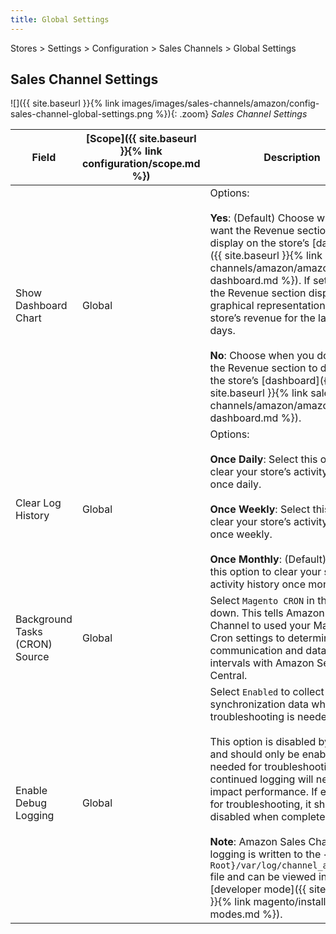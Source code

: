 ```yaml
---
title: Global Settings
---
```


Stores > Settings > Configuration > Sales Channels > Global Settings

## Sales Channel Settings

![]({{ site.baseurl }}{% link images/images/sales-channels/amazon/config-sales-channel-global-settings.png %}){: .zoom}
_Sales Channel Settings_

|Field|[Scope]({{ site.baseurl }}{% link configuration/scope.md %})|Description|
|--- |--- |--- |
|Show Dashboard Chart|Global|Options:<br/><br/>**Yes**: (Default) Choose when you want the Revenue section to display on the store’s [dashboard]({{ site.baseurl }}{% link sales-channels/amazon/amazon-store-dashboard.md %}). If set to `Yes`, the Revenue section displays a graphical representation for the store’s revenue for the last 7 or 30 days.<br/><br/>**No**: Choose when you do not want the Revenue section to display on the store’s [dashboard]({{ site.baseurl }}{% link sales-channels/amazon/amazon-store-dashboard.md %}).|
|Clear Log History|Global|Options:<br/><br/>**Once Daily**: Select this option to clear your store’s activity history once daily.<br/><br/>**Once Weekly**: Select this option to clear your store’s activity history once weekly.<br/><br/>**Once Monthly**: (Default) Select this option to clear your store’s activity history once monthly.|
|Background Tasks (CRON) Source|Global|Select `Magento CRON` in the drop-down. This tells Amazon Sales Channel to used your Magento Cron settings to determine communication and data sync intervals with Amazon Seller Central.|
|Enable Debug Logging|Global|Select `Enabled` to collect additional synchronization data when troubleshooting is needed.<br/><br/>This option is disabled by default and should only be enabled when needed for troubleshooting, as continued logging will negatively impact performance. If enabled for troubleshooting, it should be disabled when complete.<br/><br/>**Note**: Amazon Sales Channel logging is written to the `{Magento Root}/var/log/channel_amazon.log` file and can be viewed in [developer mode]({{ site.baseurl }}{% link magento/installation-modes.md %}).|

